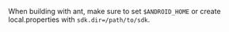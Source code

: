 When building with ant, make sure to set `$ANDROID_HOME` or create local.properties with `sdk.dir=/path/to/sdk`.
